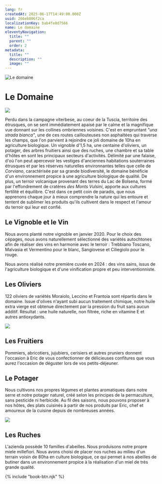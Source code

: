 ```yaml
---
lang: fr
createdAt: 2025-06-17T14:49:00.000Z
uuid: 266eb806f2ca
localizationKey: bab4fe0d7566
name: Le domaine
eleventyNavigation:
  title: ""
  parent: ""
  order: 2
metadata:
  title: ""
  description: ""
  image: ""
---
```


![Le domaine](/_images/Maison-ombre.webp)

# Le Domaine

![](/_images/BAE19F68-358C-466B-9059-58397E9EEEC3.webp)

Perdu dans la campagne viterbese, au coeur de la Tuscia, territoire des étrusques, on se sent immédiatement apaisé par le calme et la magnifique vue donnant sur les collines ombriennes voisines.
C'est en empruntant _"una strada bianca"_, une de ces routes caillouteuses non asphaltées qui traverse les champs, que l'on parvient à rejoindre ce joli domaine de 10ha en agriculture biologique.
Un vignoble d'1,5 ha, une centaine d'oliviers, un potager, des arbres fruitiers ainsi que des ruches, une chambre et sa table d'hôtes en sont les principaux secteurs d'activités.
Délimité par une falaise, d'où l'on peut apercevoir les vestiges d'anciennes habitations souterraines étrusques et par les réserves naturelles environnantes telles que celle de _Corviano_, caractérisée par sa grande biodiversité, le domaine bénéficie d'un environnement propice à une agriculture biologique de qualité. De plus, un terroir volcanique provenant des terres du Lac de Bolsena, formé par l'effondrement de cratères _des Monts Vulsini_, apporte aux cultures fertilité et équilibre.
C'est dans ce petit coin de paradis, que nous apprenons chaque jour à mieux comprendre la nature qui les entoure et tentent de sublimer les produits qu'ils cultivent dans le respect et l'amour du terroir qui leur est confié.

## Le Vignoble et le Vin

Nous avons planté notre vignoble en janvier 2020. Pour le choix des cépages, nous avons naturellement sélectionné des variétés autochtones afin de réaliser des vins en harmonie avec le terroir : Trebbiano Toscano, Malvasia et Vermentino pour le blanc, Sangiovese et Ciliegiolo pour le rouge.

Nous avons réalisé notre première cuvée en 2024 : des vins sains, issus de l'agriculture biologique et d'une vinification propre et peu interventionniste.

## Les Oliviers

122 oliviers de variétés Moraiolo, Leccino et Frantoia sont répartis dans le domaine. Issue d'olives n'ayant subi aucun traitement chimique, notre huile extra vierge est obtenue directement par la pression du fruit sans aucun additif. Résultat : une huile naturelle, non filtrée, riche en vitamine E et autres antioxydants.

![](/_images/IMG_0164.webp)

## Les Fruitiers

Pommiers, abricotiers, jujubiers, cerisiers et autres pruniers donnent l'occasion à Eric de vous confectionner de délicieuses confitures que vous aurez l'occasion de déguster lors de vos petits-déjeuner.

## Le Potager

Nous cultivons nos propres légumes et plantes aromatiques dans notre serre et notre potager naturel, créé selon les principes de la permaculture, sans pesticide ni herbicide. Au fil des saisons, nous pouvons proposer à nos hôtes, des plats cuisinés à partir de nos produits par Eric, chef et amoureux de la cuisine depuis de nombreuses années.

![](/_images/Photo-potager-domaine.webp)

## Les Ruches

L'azienda possède 10 familles d'abeilles. Nous produisons notre propre miele millefiori. Nous avons choisi de placer nos ruches au milieu d'un terrain voisin de 80ha en culture biologique, ce qui permet à nos abeilles de butiner dans un environnement propice à la réalisation d'un miel de très grande qualité.

{% include "book-btn.njk" %}
